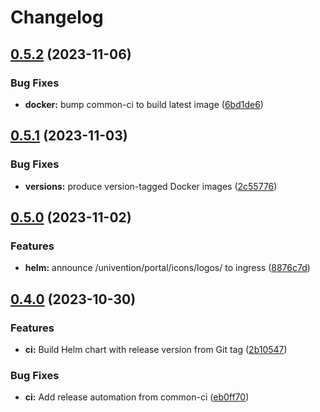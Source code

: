 # Changelog

## [0.5.2](https://git.knut.univention.de/univention/customers/dataport/upx/container-store-dav/compare/v0.5.1...v0.5.2) (2023-11-06)


### Bug Fixes

* **docker:** bump common-ci to build latest image ([6bd1de6](https://git.knut.univention.de/univention/customers/dataport/upx/container-store-dav/commit/6bd1de632725d31d1f8df2972ef498db4dd64450))

## [0.5.1](https://git.knut.univention.de/univention/customers/dataport/upx/container-store-dav/compare/v0.5.0...v0.5.1) (2023-11-03)


### Bug Fixes

* **versions:** produce version-tagged Docker images ([2c55776](https://git.knut.univention.de/univention/customers/dataport/upx/container-store-dav/commit/2c55776a272e7bc02f1e2afcd5e0cc527c39cfbb))

## [0.5.0](https://git.knut.univention.de/univention/customers/dataport/upx/container-store-dav/compare/v0.4.0...v0.5.0) (2023-11-02)


### Features

* **helm:** announce /univention/portal/icons/logos/ to ingress ([8876c7d](https://git.knut.univention.de/univention/customers/dataport/upx/container-store-dav/commit/8876c7d92c0643cc0eeb013577eef66dc2160137))

## [0.4.0](https://git.knut.univention.de/univention/customers/dataport/upx/container-store-dav/compare/v0.3.0...v0.4.0) (2023-10-30)


### Features

* **ci:** Build Helm chart with release version from Git tag ([2b10547](https://git.knut.univention.de/univention/customers/dataport/upx/container-store-dav/commit/2b10547fafa8382ca3786358c6bcdc5a606e346d))


### Bug Fixes

* **ci:** Add release automation from common-ci ([eb0ff70](https://git.knut.univention.de/univention/customers/dataport/upx/container-store-dav/commit/eb0ff70069527af610e05910b2b57bd66130390f))
